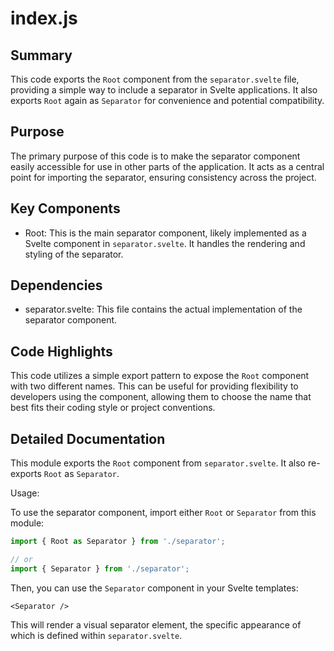 # index.js

## Summary
This code exports the `Root` component from the `separator.svelte` file, providing a simple way to include a separator in Svelte applications. It also exports `Root` again as `Separator` for convenience and potential compatibility.

## Purpose
The primary purpose of this code is to make the separator component easily accessible for use in other parts of the application. It acts as a central point for importing the separator, ensuring consistency across the project.

## Key Components
- Root: This is the main separator component, likely implemented as a Svelte component in `separator.svelte`. It handles the rendering and styling of the separator.

## Dependencies
- separator.svelte: This file contains the actual implementation of the separator component.

## Code Highlights
This code utilizes a simple export pattern to expose the `Root` component with two different names. This can be useful for providing flexibility to developers using the component, allowing them to choose the name that best fits their coding style or project conventions.

## Detailed Documentation
This module exports the `Root` component from `separator.svelte`. It also re-exports `Root` as `Separator`. 

Usage:

To use the separator component, import either `Root` or `Separator` from this module:

```javascript
import { Root as Separator } from './separator';

// or
import { Separator } from './separator';
```

Then, you can use the `Separator` component in your Svelte templates:

```svelte
<Separator />
```

This will render a visual separator element, the specific appearance of which is defined within `separator.svelte`.
